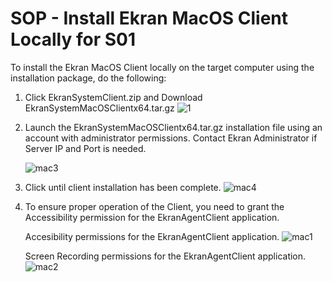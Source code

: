 # SOP - Install Ekran MacOS Client Locally for S01

To install the Ekran MacOS Client locally on the target computer using the installation package, do the following:
1. Click EkranSystemClient.zip  and Download EkranSystemMacOSClientx64.tar.gz
   ![1](https://github.com/mice-love-rice/S01/assets/126450125/9ab40eb9-8cf1-4b0a-9cf7-9ed6a891d762)

2. Launch the EkranSystemMacOSClientx64.tar.gz installation file using an account with administrator permissions.
   Contact Ekran Administrator if Server IP and Port is needed.

   ![mac3](https://github.com/mice-love-rice/S01/assets/126450125/c57473f4-38b0-4025-9ec0-de68789f9fda)

3. Click until client installation has been complete.
   ![mac4](https://github.com/mice-love-rice/S01/assets/126450125/73af3475-bca7-4bea-b2d0-adaf147dd7b3)

4. To ensure proper operation of the Client, you need to grant the Accessibility permission for the EkranAgentClient application.

   Accesibility permissions for the EkranAgentClient application. 
  ![mac1](https://github.com/mice-love-rice/S01/assets/126450125/8fd5774a-53da-4147-8e50-0d6ac5621834)
   
   Screen Recording permissions for the EkranAgentClient application. 
  ![mac2](https://github.com/mice-love-rice/S01/assets/126450125/99645e2b-e790-41b6-974a-1e0a0b9ac488)


